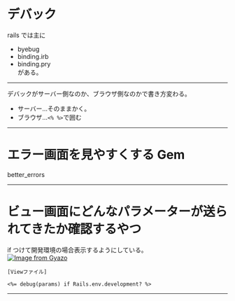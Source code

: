 # デバック
rails では主に    
- byebug    
- binding.irb    
- binding.pry    
がある。
***
デバックがサーバー側なのか、ブラウザ側なのかで書き方変わる。
- サーバー...そのままかく。
- ブラウザ...`<% %>`で囲む
***

# エラー画面を見やすくする Gem
better_errors
***

# ビュー画面にどんなパラメーターが送られてきたか確認するやつ
if つけて開発環境の場合表示するようにしている。    
[![Image from Gyazo](https://i.gyazo.com/5da852801dec55d9318167ea780d5a9a.png)](https://gyazo.com/5da852801dec55d9318167ea780d5a9a)    
~~~
[Viewファイル]

<%= debug(params) if Rails.env.development? %>
~~~
***
